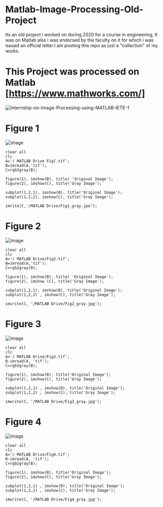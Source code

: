 # Matlab-Image-Processing-Old-Project
Its an old project i worked on during 2020 for a course in engineering, It was on Matlab also i was endorsed by the faculty on it for which i was issued an official letter.I am posting this repo as just a "collection" of my works.

# This Project was processed on Matlab [https://www.mathworks.com/]

![Internship-on-Image-Processing-using-MATLAB-IETE-1](https://user-images.githubusercontent.com/34340232/177779465-fd303cb2-9165-4804-90e7-ffe04342d597.jpg)



# Figure 1

![image](https://user-images.githubusercontent.com/34340232/177776089-51801c93-0fb1-42e8-a33b-c5c58f002b46.png)

```
clear all
clc
A='/ MATLAB Drive Figl.tif';
B=imread(A,'tif'); 
C=rgb2gray(B);

figure(1), imshow(B), title( 'Original Image');
figure(2), imshow(C), title('Gray Image');

subplot(1,2,1), imshow(B), title('Original Image'); 
subplot(1,2,2), imshow(C), title('Gray Image');

imrite(C,'/MATLAB Drive/Fig1_gray.jpe');
```

# Figure 2

![image](https://user-images.githubusercontent.com/34340232/177777377-0af426c8-7dd1-4327-ba38-a7155deaf434.png)

```
clear all 
clc 
A='/ MATLAB Drive/Fig2.tif';
B=imread(A,'tif');
C=rgb2gray(B);

figure(1), imshow(B), title( 'Original Image');
figure(2), imshow (C), title('Gray Image');

subplot(1,2,1), imshow(B), title('Original Image');
subplot(1,2,2) , imshow(C), title('Gray Image');

imurite(C, '/MATLAB Drive/Fig2_gray.jpg');
```
# Figure 3

![image](https://user-images.githubusercontent.com/34340232/177778292-519d916f-b3d1-4c1f-99d6-a15702779f06.png)

```
clear all 
clc 
A='/ MATLAB Drive/Fig3.tif';
B-imread(A, 'tif'); 
C=rgb2gray(B);

figure(1), imshow(B), title('Original Image');
figure(2), imshow(C), title('Gray Image');

subplot(1,2,1) , imshow(B), title('Original Image');
subplot(1,2,2) , imshow(C), title('Gray Image');

imwrite(C, '/MATLAB Drive/Fig3_gray.jpg');
```
# Figure 4

![image](https://user-images.githubusercontent.com/34340232/177778547-09ca0402-31c8-4cf2-9f35-a88d453816b7.png)

```
clear all 
clc 
A='/ MATLAB Drive/Fig4.tif';
B-imread(A, 'tif'); 
C=rgb2gray(B);

figure(1), imshow(B), title('Original Image');
figure(2), imshow(C), title('Gray Image');

subplot(1,2,1) , imshow(B), title('Original Image');
subplot(1,2,2) , imshow(C), title('Gray Image');

imwrite(C, '/MATLAB Drive/Fig4_gray.jpg');
```



